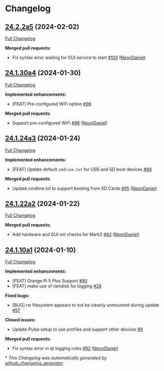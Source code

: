# Changelog

## [24.2.2a5](https://github.com/NeonGeckoCom/neon_debos/tree/24.2.2a5) (2024-02-02)

[Full Changelog](https://github.com/NeonGeckoCom/neon_debos/compare/24.1.30a4...24.2.2a5)

**Merged pull requests:**

- Fix syntax error waiting for GUI service to start [\#100](https://github.com/NeonGeckoCom/neon_debos/pull/100) ([NeonDaniel](https://github.com/NeonDaniel))

## [24.1.30a4](https://github.com/NeonGeckoCom/neon_debos/tree/24.1.30a4) (2024-01-30)

[Full Changelog](https://github.com/NeonGeckoCom/neon_debos/compare/24.1.24a3...24.1.30a4)

**Implemented enhancements:**

- \[FEAT\] Pre-configured WiFi option [\#96](https://github.com/NeonGeckoCom/neon_debos/issues/96)

**Merged pull requests:**

- Support pre-configured WiFi [\#98](https://github.com/NeonGeckoCom/neon_debos/pull/98) ([NeonDaniel](https://github.com/NeonDaniel))

## [24.1.24a3](https://github.com/NeonGeckoCom/neon_debos/tree/24.1.24a3) (2024-01-24)

[Full Changelog](https://github.com/NeonGeckoCom/neon_debos/compare/24.1.22a2...24.1.24a3)

**Implemented enhancements:**

- \[FEAT\] Update default `cmdline.txt` for USB and SD boot devices [\#94](https://github.com/NeonGeckoCom/neon_debos/issues/94)

**Merged pull requests:**

- Update cmdline.txt to support booting from SD Cards [\#95](https://github.com/NeonGeckoCom/neon_debos/pull/95) ([NeonDaniel](https://github.com/NeonDaniel))

## [24.1.22a2](https://github.com/NeonGeckoCom/neon_debos/tree/24.1.22a2) (2024-01-22)

[Full Changelog](https://github.com/NeonGeckoCom/neon_debos/compare/24.1.10a1...24.1.22a2)

**Merged pull requests:**

- Add hardware and GUI init checks for Mark2 [\#93](https://github.com/NeonGeckoCom/neon_debos/pull/93) ([NeonDaniel](https://github.com/NeonDaniel))

## [24.1.10a1](https://github.com/NeonGeckoCom/neon_debos/tree/24.1.10a1) (2024-01-10)

[Full Changelog](https://github.com/NeonGeckoCom/neon_debos/compare/23.12.19...24.1.10a1)

**Implemented enhancements:**

- \[FEAT\] Orange Pi 5 Plus Support [\#90](https://github.com/NeonGeckoCom/neon_debos/issues/90)
- \[FEAT\] make use of ramdisk for logging [\#26](https://github.com/NeonGeckoCom/neon_debos/issues/26)

**Fixed bugs:**

- \[BUG\] rw filesystem appears to not be cleanly unmounted during update [\#57](https://github.com/NeonGeckoCom/neon_debos/issues/57)

**Closed issues:**

- Update Pulse setup to use profiles and support other devices [\#9](https://github.com/NeonGeckoCom/neon_debos/issues/9)

**Merged pull requests:**

- Fix syntax error in qt logging rules [\#92](https://github.com/NeonGeckoCom/neon_debos/pull/92) ([NeonDaniel](https://github.com/NeonDaniel))



\* *This Changelog was automatically generated by [github_changelog_generator](https://github.com/github-changelog-generator/github-changelog-generator)*
